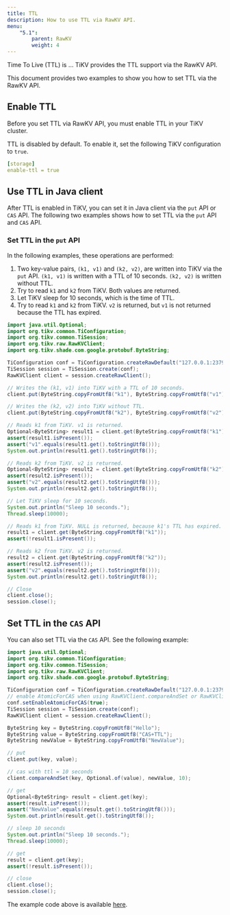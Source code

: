 ```yaml
---
title: TTL
description: How to use TTL via RawKV API.
menu:
    "5.1":
        parent: RawKV
        weight: 4
---
```


Time To Live (TTL) is ... TiKV provides the TTL support via the RawKV API. <!-- Please provide a short introduction of TTL or RawKV's TTL API. What is it? In what situations users might need to use it?  -->

This document provides two examples to show you how to set TTL via the RawKV API.

## Enable TTL

Before you set TTL via RawKV API, you must enable TTL in your TiKV cluster.

TTL is disabled by default. To enable it, set the following TiKV configuration to `true`.

```yaml
[storage]
enable-ttl = true
```

## Use TTL in Java client

After TTL is enabled in TiKV, you can set it in Java client via the `put` API or `CAS` API. The following two examples shows how to set TTL via the `put` API and `CAS` API.

### Set TTL in the `put` API

In the following examples, these operations are performed:

1. Two key-value pairs, `(k1, v1)` and `(k2, v2)`, are written into TiKV via the `put` API. `(k1, v1)` is written with a TTL of 10 seconds. `(k2, v2)` is written without TTL.
2. Try to read `k1` and `k2` from TiKV. Both values are returned.
3. Let TiKV sleep for 10 seconds, which is the time of TTL.
4. Try to read `k1` and `k2` from TiKV. `v2` is returned, but `v1` is not returned because the TTL has expired.

```java
import java.util.Optional;
import org.tikv.common.TiConfiguration;
import org.tikv.common.TiSession;
import org.tikv.raw.RawKVClient;
import org.tikv.shade.com.google.protobuf.ByteString;

TiConfiguration conf = TiConfiguration.createRawDefault("127.0.0.1:2379");
TiSession session = TiSession.create(conf);
RawKVClient client = session.createRawClient();

// Writes the (k1, v1) into TiKV with a TTL of 10 seconds.
client.put(ByteString.copyFromUtf8("k1"), ByteString.copyFromUtf8("v1"), 10);

// Writes the (k2, v2) into TiKV without TTL.
client.put(ByteString.copyFromUtf8("k2"), ByteString.copyFromUtf8("v2"));

// Reads k1 from TiKV. v1 is returned.
Optional<ByteString> result1 = client.get(ByteString.copyFromUtf8("k1"));
assert(result1.isPresent());
assert("v1".equals(result1.get().toStringUtf8()));
System.out.println(result1.get().toStringUtf8());

// Reads k2 from TiKV. v2 is returned.
Optional<ByteString> result2 = client.get(ByteString.copyFromUtf8("k2"));
assert(result2.isPresent());
assert("v2".equals(result2.get().toStringUtf8()));
System.out.println(result2.get().toStringUtf8());

// Let TiKV sleep for 10 seconds.
System.out.println("Sleep 10 seconds.");
Thread.sleep(10000);

// Reads k1 from TiKV. NULL is returned, because k1's TTL has expired.
result1 = client.get(ByteString.copyFromUtf8("k1"));
assert(!result1.isPresent());

// Reads k2 from TiKV. v2 is returned.
result2 = client.get(ByteString.copyFromUtf8("k2"));
assert(result2.isPresent());
assert("v2".equals(result2.get().toStringUtf8()));
System.out.println(result2.get().toStringUtf8());

// Close
client.close();
session.close();
```

## Set TTL in the `CAS` API

You can also set TTL via the `CAS` API. See the following example:

```java
import java.util.Optional;
import org.tikv.common.TiConfiguration;
import org.tikv.common.TiSession;
import org.tikv.raw.RawKVClient;
import org.tikv.shade.com.google.protobuf.ByteString;

TiConfiguration conf = TiConfiguration.createRawDefault("127.0.0.1:2379");
// enable AtomicForCAS when using RawKVClient.compareAndSet or RawKVClient.putIfAbsent
conf.setEnableAtomicForCAS(true);
TiSession session = TiSession.create(conf);
RawKVClient client = session.createRawClient();

ByteString key = ByteString.copyFromUtf8("Hello");
ByteString value = ByteString.copyFromUtf8("CAS+TTL");
ByteString newValue = ByteString.copyFromUtf8("NewValue");

// put
client.put(key, value);

// cas with ttl = 10 seconds
client.compareAndSet(key, Optional.of(value), newValue, 10);

// get
Optional<ByteString> result = client.get(key);
assert(result.isPresent());
assert("NewValue".equals(result.get().toStringUtf8()));
System.out.println(result.get().toStringUtf8());

// sleep 10 seconds
System.out.println("Sleep 10 seconds.");
Thread.sleep(10000);

// get
result = client.get(key);
assert(!result.isPresent());

// close
client.close();
session.close();
```

The example code above is available [here](https://github.com/marsishandsome/tikv-client-examples/blob/main/java-example/src/main/java/example/rawkv/TTL.java).

